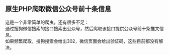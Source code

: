 ## 原生PHP爬取微信公众号前十条信息   
这是一个非常简单的爬虫，还有很多不足：   
通过搜狗微信搜索的接口搜索出公众号，然后爬取该接口提供公众号前十条推文信息。  
如果频繁爬取，搜狗搜索会给出302，微信页面会给出验证码，这些目前都没有解决。
